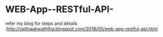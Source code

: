 # WEB-App--RESTful-API-<br>
refer my blog for steps and details :http://rajithaakwaththa.blogspot.com/2018/05/web-app-restful-api.html
